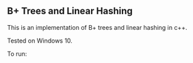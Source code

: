 ## B+ Trees and Linear Hashing

This is an implementation of B+ trees and linear hashing in c++.

Tested on Windows 10.

To run:
```

```